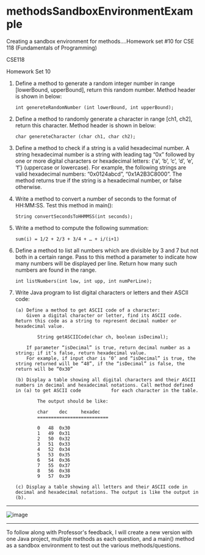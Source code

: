 # methodsSandboxEnvironmentExample
Creating a sandbox environment for methods....Homework set #10 for CSE 118 (Fundamentals of Programming) 

CSE118

Homework Set 10

1.	Define a method to generate a random integer number in range [lowerBound, upperBound], return this random number. Method header is shown in below:

		int genereteRandomNumber (int lowerBound, int upperBound);

2.	Define a method to randomly generate a character in range [ch1, ch2], return this character. Method header is shown in below:
	
		char genereteCharacter (char ch1, char ch2);

3.	Define a method to check if a string is a valid hexadecimal number. A string hexadecimal number is a string with leading tag “0x” followed by one or more digital characters or hexadecimal letters: {‘a’, ‘b’, ‘c’, ‘d’, ‘e’, ‘f’} (uppercase or lowercase). For example, the following strings are valid hexadecimal numbers: “0x0124abcd”, “0x1A2B3C8000”. The method returns true if the string is a hexadecimal number, or false otherwise.
   
4.	Write a method to convert a number of seconds to the format of HH:MM:SS. Test this method in main():
	
	 	String convertSecondsToHHMMSS(int seconds);
  	
5.	Write a method to compute the following summation:
   
		sum(i) = 1/2 + 2/3 + 3/4 + … + i/(i+1)

6.	Define a method to list all numbers which are divisible by 3 and 7 but not both in a certain range. Pass to this method a parameter to indicate how many numbers will be displayed per line. Return how many such numbers are found in the range.
   
		int listNumbers(int low, int upp, int numPerLine);

7.	Write Java program to list digital characters or letters and their ASCII code:
   
		(a)	Define a method to get ASCII code of a character: 
			Given a digital character or letter, find its ASCII code. Return this code as a string to represent decimal number or hexadecimal value.
  	
				String getASCIICode(char ch, boolean isDecimal);
  	
			If parameter “isDecimal” is true, return decimal number as a string; if it’s false, return hexadecimal value.
			For example, if input char is ‘0’ and “isDecimal” is true, the string returned will be “48”, if the “isDecimal” is false, the return will be “0x30”
  	
		(b)	Display a table showing all digital characters and their ASCII numbers in decimal and hexadecimal notations. Call method defined in (a) to get ASCII code 			for each character in the table.
	
				The output should be like:
  				
				char 	dec 	hexadec 
				==========================
  	
				0 	48 	0x30 
				1 	49	0x31 
				2 	50 	0x32 
				3 	51 	0x33 
				4 	52 	0x34 
				5 	53 	0x35 
				6 	54	0x36 
				7 	55 	0x37 
				8 	56 	0x38 
				9 	57 	0x39
  	
		(c)	Display a table showing all letters and their ASCII code in decimal and hexadecimal notations. The output is like the output in (b).


-----

![image](https://github.com/jenniferjung2024/methodsSandboxEnvironmentExample/assets/164530692/cc149e85-8eb0-4d08-90c1-ba07efc8ac19)

-----

To follow along with Professor's feedback, I will create a new version with one Java project, multiple methods as each question, and a main() method as a sandbox environment to test out the various methods/questions.


